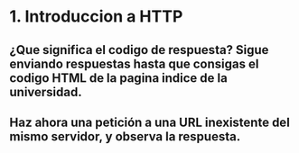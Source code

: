 # 1. Introduccion a HTTP
## ¿Que significa el codigo de respuesta? Sigue enviando respuestas hasta que consigas el codigo HTML de la pagina indice de la universidad.
## Haz ahora una petición a una URL inexistente del mismo servidor, y observa la respuesta.